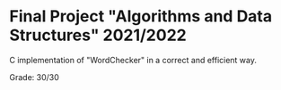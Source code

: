 # Final Project "Algorithms and Data Structures" 2021/2022
C implementation of "WordChecker" in a correct and efficient way.

Grade: 30/30
